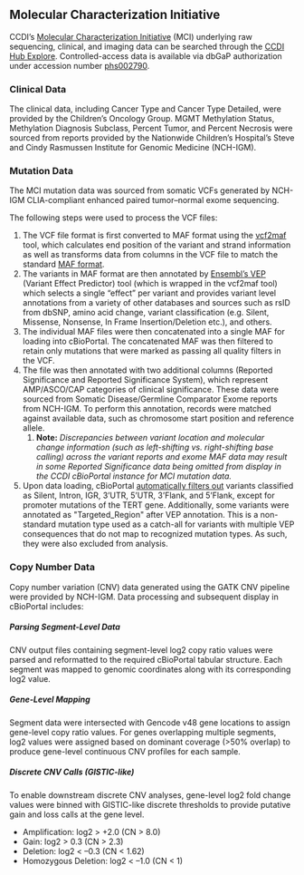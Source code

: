 ## Molecular Characterization Initiative
CCDI’s [Molecular Characterization Initiative](https://ccdi.cancer.gov/MCI) (MCI) underlying raw sequencing, clinical, and imaging data can be searched through the [CCDI Hub Explore](https://ccdi.cancer.gov/explore?dbgap_accession=phs002790). Controlled-access data is available via dbGaP authorization under accession number [phs002790](https://www.ncbi.nlm.nih.gov/projects/gap/cgi-bin/study.cgi?study_id=phs002790).

### Clinical Data
The clinical data, including Cancer Type and Cancer Type Detailed, were provided by the Children’s Oncology Group. MGMT Methylation Status, Methylation Diagnosis Subclass, Percent Tumor, and Percent Necrosis were sourced from reports provided by the Nationwide Children’s Hospital’s Steve and Cindy Rasmussen Institute for Genomic Medicine (NCH-IGM).

### Mutation Data
The MCI mutation data was sourced from somatic VCFs generated by NCH-IGM CLIA-compliant enhanced paired tumor–normal exome sequencing. 

The following steps were used to process the VCF files: 
1.	The VCF file format is first converted to MAF format using the [vcf2maf](https://github.com/mskcc/vcf2maf) tool, which calculates end position of the variant and strand information as well as transforms data from columns in the VCF file to match the standard [MAF format](https://docs.gdc.cancer.gov/Data/File_Formats/MAF_Format/). 
2.	The variants in MAF format are then annotated by [Ensembl’s VEP](https://useast.ensembl.org/info/docs/tools/vep/index.html) (Variant Effect Predictor) tool (which is wrapped in the vcf2maf tool) which selects a single “effect” per variant and provides variant level annotations from a variety of other databases and sources such as rsID from dbSNP, amino acid change, variant classification (e.g. Silent, Missense, Nonsense, In Frame Insertion/Deletion etc.), and others.
3.	The individual MAF files were then concatenated into a single MAF for loading into cBioPortal. The concatenated MAF was then filtered to retain only mutations that were marked as passing all quality filters in the VCF. 
4.	The file was then annotated with two additional columns (Reported Significance and Reported Significance System), which represent AMP/ASCO/CAP categories of clinical significance. These data were sourced from Somatic Disease/Germline Comparator Exome reports from NCH-IGM. To perform this annotation, records were matched against available data, such as chromosome start position and reference allele.
    1. **Note:** *Discrepancies between variant location and molecular change information (such as left-shifting vs. right-shifting base calling) across the variant reports and exome MAF data may result in some Reported Significance data being omitted from display in the CCDI cBioPortal instance for MCI mutation data.*
5.	Upon data loading, cBioPortal [automatically filters out](https://docs.cbioportal.org/file-formats/#variant-classification-filter) variants classified as Silent, Intron, IGR, 3’UTR, 5’UTR, 3’Flank, and 5’Flank, except for promoter mutations of the TERT gene. Additionally, some variants were annotated as "Targeted_Region" after VEP annotation. This is a non-standard mutation type used as a catch-all for variants with multiple VEP consequences that do not map to recognized mutation types. As such, they were also excluded from analysis.

### Copy Number Data
Copy number variation (CNV) data generated using the GATK CNV pipeline were provided by NCH-IGM. Data processing and subsequent display in cBioPortal includes:

##### Parsing Segment-Level Data
CNV output files containing segment-level log2 copy ratio values were parsed and reformatted to the required cBioPortal tabular structure. Each segment was mapped to genomic coordinates along with its corresponding log2 value.

##### Gene-Level Mapping
Segment data were intersected with Gencode v48 gene locations to assign gene-level copy ratio values. For genes overlapping multiple segments, log2 values were assigned based on dominant coverage (>50% overlap) to produce gene-level continuous CNV profiles for each sample.

##### Discrete CNV Calls (GISTIC-like)
To enable downstream discrete CNV analyses, gene-level log2 fold change values were binned with GISTIC-like discrete thresholds to provide putative gain and loss calls at the gene level.
*	Amplification: log2 > +2.0 (CN > 8.0)
*	Gain: log2 > 0.3 (CN > 2.3)
*	Deletion: log2 < –0.3 (CN < 1.62) 
*	Homozygous Deletion: log2 < –1.0 (CN < 1)
